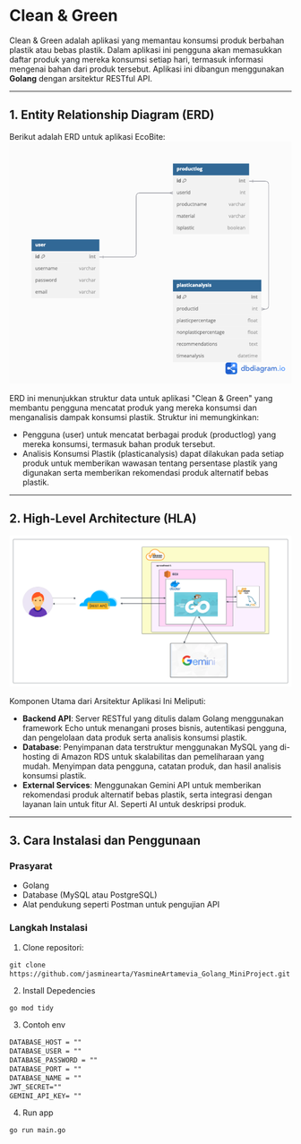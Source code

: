 # Clean & Green

Clean & Green adalah aplikasi yang memantau konsumsi produk berbahan plastik atau bebas plastik. Dalam aplikasi ini pengguna akan memasukkan daftar produk yang mereka konsumsi setiap hari, termasuk informasi mengenai bahan dari produk tersebut. Aplikasi ini dibangun menggunakan **Golang** dengan arsitektur RESTful API.

---

## 1. Entity Relationship Diagram (ERD)

Berikut adalah ERD untuk aplikasi EcoBite:
![ER Diagram](./assets/erd_diagram.png)

ERD ini menunjukkan struktur data untuk aplikasi "Clean & Green" yang membantu pengguna mencatat produk yang mereka konsumsi dan menganalisis dampak konsumsi plastik. Struktur ini memungkinkan:

- Pengguna (user) untuk mencatat berbagai produk (productlog) yang mereka konsumsi, termasuk bahan produk tersebut.
- Analisis Konsumsi Plastik (plasticanalysis) dapat dilakukan pada setiap produk untuk memberikan wawasan tentang persentase plastik yang digunakan serta memberikan rekomendasi produk alternatif bebas plastik.

---

## 2. High-Level Architecture (HLA)

![HLA Diagram](./assets/hladiagram.png)

Komponen Utama dari Arsitektur Aplikasi Ini Meliputi:
- **Backend API**: Server RESTful yang ditulis dalam Golang menggunakan framework Echo untuk menangani proses bisnis, autentikasi pengguna, dan pengelolaan data produk serta analisis konsumsi plastik.
- **Database**: Penyimpanan data terstruktur menggunakan MySQL yang di-hosting di Amazon RDS untuk skalabilitas dan pemeliharaan yang mudah. Menyimpan data pengguna, catatan produk, dan hasil analisis konsumsi plastik.
- **External Services**: Menggunakan Gemini API untuk memberikan rekomendasi produk alternatif bebas plastik, serta integrasi dengan layanan lain untuk fitur AI. Seperti AI untuk deskripsi produk.

---

## 3. Cara Instalasi dan Penggunaan

### Prasyarat

- Golang
- Database (MySQL atau PostgreSQL)
- Alat pendukung seperti Postman untuk pengujian API

### Langkah Instalasi

1. Clone repositori:

```
git clone https://github.com/jasminearta/YasmineArtamevia_Golang_MiniProject.git
```

2. Install Depedencies

```
go mod tidy
```

3. Contoh env

```
DATABASE_HOST = ""
DATABASE_USER = ""
DATABASE_PASSWORD = ""
DATABASE_PORT = ""
DATABASE_NAME = ""
JWT_SECRET=""
GEMINI_API_KEY= ""
```

4. Run app

```
go run main.go
```
```